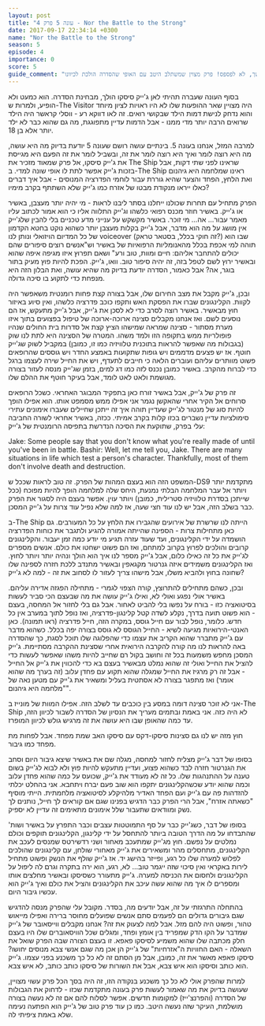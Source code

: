 ```yaml
---
layout: post
title: "עונה 5 פרק 4 - Nor the Battle to the Strong"
date: 2017-09-17 22:34:14 +0300
name: "Nor the Battle to the Strong"
season: 5
episode: 4
importance: 0
score: 5
guide_comment: "למרות שאין לו חשיבות בהמשך, לא לפספס! פרק מצוין שמשתלב היטב עם האופי שהסדרה הולכת לכיוונו"
---
```

בסוף העונה שעברה תהיתי לאן ג'ייק סיסקו הולך, מבחינת הסדרה. הוא כמעט ולא הופיע, ולמרות ש-The Visitor היה מצויין שאר ההופעות שלו לא היו ראויות לציון מיוחד והוא נדחק לנישת דמות הילד שבקושי רואים. זה לאו דווקא רע - ווסלי קראשר היה הילד שרואים הרבה יותר מדי ממנו - אבל הדמות עדיין מתפוגגת, מה גם שהוא כבר לא ילד יותר אלא בן 18.

למרבה המזל, אנחנו בעונה 5. בינתיים עושה רושם שעונה 5 יודעת בדיוק מה היא עושה, מה היא רוצה לומר ואיך היא רוצה לומר את זה, ובשביל לומר את זה הפעם היא מגייסת את ג'ייק סיסקו, אל פרק שמאוד מזכיר את The Ship שראינו לפני שתי דקות, אבל בזכות ג'ייק אפשר לתת לו אופי שונה למדי. ב-The Ship ראינו שמלחמה היא גיהנום ואת הלחץ, הפחד והצער שהיא גוררת עבור לוחמי הפדרציה המנוסים - אבל איך דברים כאלו ייראו מנקודת מבטו של אזרח כמו ג'ייק שלא השתתף בקרב מימיו?

הפרק מתחיל עם תחרות שכולנו ייחלנו בסתר ליבנו לראות - מי יהיה יותר מעצבן, באשיר או ג'ייק. באשיר חוזר מכנס רפואי כלשהו וג'ייק התלווה אליו כי הוא אמור לכתוב עליו מאמר עבור... אה... מי זוכר. באשיר מקשקש על ענייני מדע טכניים בלי להבין שלג'ייק אין מושג על מה הוא מדבר, אבל ג'ייק בקלות מעצבן יותר כשהוא נוקט בחטא הקדמון של כל המדיום הויזואלי ונותן לנו voiceover (זה חוקי בכלל, בסטאר טראק?) שבו הוא תוהה למי אכפת בכלל מהאנומליות הרפואיות של באשיר וש"אנשים רוצים סיפורים שהם יכולים להתחבר אליהם: חיים ומוות, טוב ורע" ושאם תפרוץ איזו מגיפה איפה שהוא ובאשיר ירוץ לשם לטפל בזה, זה יהיה סיפור טוב. וואו, ג'ייק. הפכת להיות פוץ מעיק בתור בוגר, אה? אבל כאמור, הסדרה יודעת בדיוק מה שהיא עושה, ואת הבלון הזה היא מנפחת כדי לתקוע בו סיכה גדולה.

ובכן, ג'ייק מקבל את מצב החירום שלו, אבל בצורה קצת פחות רומנטית משאפשר היה לקוות. הקלינגונים שברו את הפסקת האש ותקפו כוכב פדרציה כלשהו, ואין סיוע באיזור חוץ מבאשיר. באשיר רוצה לסרב כדי לא לסכן את ג'ייק, אבל ג'ייק מתעקש, אז הם נוסעים לשם. ואז אנחנו מקבלים סצינה ארוכה-ארוכה של טיפול בפצועים בתוך איזו מערת מסתור - סצינה שמראה שמישהו הציץ קצת אל סדרות בית החולים שנהיו פופולריות ממש בתקופה הזו ולמד משהו. המטרה של הסצינה היא לתת לנו שוק (בגבולות מה שאפשר להראות בתוכנית טלוויזיה כמו זו, כמובן) במקביל לשוק שג'ייק חוטף. אז יש פצעים מדממים ויש גופות שתקועות באמצע החדר ויש גוססים שהרופאים פשוט מוותרים עליהם ועוברים הלאה כי חייבים לתעדף, ויש את החייל שירה לעצמו ברגל כדי לברוח מהקרב. באשיר כמובן נכנס לזה כמו דג למים, בזמן שג'ייק מנסה לעזור בצורה מגושמת ולאט לאט לומד, אבל בעיקר חוטף את ההלם שלו.

זה פרק של ג'ייק, אבל באשיר זורח כאן בתפקיד המבוגר האחראי. כשכל הרופאים סרוחים אל הקיר אחרי שהאקשן נגמר אני אפילו ממש מסמפט אותו. הוא אפילו הופך להיות סוג של מנטור לג'ייק שעדיין תוהה איך זה ייתכן שחיילים שעברו אימונים עתירי סימולציות עדיין נשברים בכזו קלות בקרב אמיתי. ככזה, באשיר אחראי לשורה החביבה עלי בפרק, שתוקעת את הסיכה הנדרשת בתפיסה הרומנטית של ג'ייק:

Jake: Some people say that you don't know what you're really made of until you've been in battle.
Bashir: Well, let me tell you, Jake. There are many situations in life which test a person's character. Thankfully, most of them don't involve death and destruction.

המשפט הזה הוא בעצם המהות של הפרק. זה טוב לראות שככל ש-DS9 מתקדמת יותר ויותר אל עבר המלחמה הבלתי נמנעת, היחס שלה למלחמה הופך להיות מפוכח (ככל שייתכן בסדרת טלוויזיה סטרילית, כמובן) ויותר עוין. אפשר בעצם היה לסגור את הפרק כבר בשלב הזה, אבל יש לנו עוד חצי שעה, אז למה שלא נפיל עוד צרות על ג'ייק המסכן.

ב-The Ship הייתה לנו שרשרת של אירועים שהגבירו את הלחץ על כל המעורבים. גם כאן מתחילות צרות - הספינה שהייתה אמורה להגיע ולתגבר את כוחות הפדרציה הושמדה על ידי הקלינגונים, ועד שעוד עזרה תגיע מי יודע כמה זמן יעבור. והקלינגונים קרובים והולכים לפרוץ בקרוב למתחם, ואז הם פשוט ישחטו את כולם. אנשים מספרים לג'ייק את כל זה כאילו כלום, אבל ג'ייק מספר לנו איך הוא הולך ונהיה יותר ויותר לחוץ. ואז הקלינגונים משמידים איזה גנרטור מקגאפין ובאשיר מתנדב ללכת חזרה לספינה שלו שחונה בחוץ ולהביא משלו, אבל מישהו צריך לעזור לו לסחוב את זה - למה לא ג'ייק?

ובכן, כשהם מתחילים להתרוצץ, קורה הצפוי לגמרי - מתחילה הפגזה אדירה עליהם. באשיר אולי נפגע ואולי לא, ואילו ג'ייק עושה את מה שבעצם הכי סביר לעשות בסיטואציה כזו - בורח על נפשו בלי להביט לאחור. אבל גם בלי לחזור אל המחסה, בעצם - הוא פשוט תועה בדרך, נקלע לשדה קטל קלינגון-פדרציה, ואז נופל לתוך במערב אין כל חדש. כלומר, נופל לבור עם חייל גוסס, במקרה הזה, חייל פדרציה (ראו תמונה). כאן האנטי-הירואיות מגיעה לשיא - החייל הגוסס לא גוסס בצורה יפה בכלל. כשהוא מדבר עם ג'ייק מתברר שהוא הקריב את עצמו כדי שהפלוגה שלו תוכל לסגת, כך שהסדרה באה להראות לנו מה קורה להקרבה הירואית אחרי שסצינת ההקרבה מסתיימת. ג'ייק המסכן מחפש משמעות בכל זה וחושב בקול רם שחייב להיות משהו שאפשר לעשות כדי להציל את החייל ואולי זה שהוא נמלט מבאשיר בעצם בא כדי להכווין את ג'ייק אל החייל - אבל זה רק מרגיז את החייל שמגלה שהוא תקוע עם פחדן עלוב (זה בערך מה שהוא אומר) ואז מתפגר בצורה לא אסתטית בעליל ומשאיר את ג'ייק עם מטען נאה של "מלחמה היא גיהנום".

אני לא זוכר סצינה דומה במסע בין כוכבים עד לשלב הזה. אפילו המוות של מונייז ב-The Ship לא היה כזה. אני באמת ובתמים מעריך את הנסיון של הסדרה לשבור לכיוון הזה, עד כמה שהאופן שבו היא עושה את זה מרגיש גולש לכיוון המופרז.

חוץ מזה יש לנו גם סצינות סיסקו-דקס עם סיסקו האב שמת מפחד. אבל לפחות מת מפחד כמו גיבור.

בסופו של דבר ג'ייק מצליח לחזור למחסה, מגלה שם את באשיר שיצא גיבור היום וסחב את הגנרטור חזרה לבד כשהוא פצוע, ועדיין מתעקש להיות פוץ ולא לבוא לג'ייק בשום טענה על ההתנהגות שלו. כל זה לא מעודד את ג'ייק, שכועס על כמה שהוא פחדן עלוב וכמה שהוא יודע שכשהקלינגונים יתקפו הוא שוב פעם יברח ויתחבא. אני בהחלט יכלתי להזדהות פה עם ג'ייק ועם הפחד האדיר מלהיקלע לסיטואציה מלחמתית. הייתי מוסיף "כשאתה אזרח", אבל הרי הפרק כבר הדגיש בפנינו שגם אם קוראים לך חייל, נותנים לך נשק ומוודאים שתעבור שלל אימונים מתאימים זה עדיין לא יספיק.

בסופו של דבר, כשג'ייק כבר על סף התמוטטות עצבים וכבר התפרץ על באשיר ושות' שהתבדחו על מה הדרך הטובה ביותר להתחסל על ידי קלינגון, הקלינגונים תוקפים וכולם נמלטים על נפשם. חוץ מג'ייק שמתעכב מאחור ושני רדשירטס שמנסים לעכב את הקלינגונים, מתחסלים מהר ומשאירים את ג'ייק מאחורי שולחן, עם קלינגונים שהולכים לפלוש למערה שלו כל רגע, ופייזר בהישג יד. אז ג'ייק שולף את הנשק ופשוט מתחיל לירות באקראי ואין סיכוי שזה ייגמר טוב... לא, רגע, הוא ירה בתקרה וגרם לה ליפול על הקלינגונים ולחסום את הכניסה למערה. ג'ייק מתעורר כשסיסקו ובאשיר מחלצים אותו ומספרים לו איך מה שהוא עשה עיכב את הקלינגונים והציל את כולם ואיך ג'ייק הוא עכשיו גיבור היום.

בהתחלה התרגזתי על זה, אבל יודעים מה, בסדר. מקובל עלי שהפרק מנסה להדגיש שגם גיבורים גדולים הם לפעמים סתם אנשים שפועלים מחוסר ברירה ואפילו מייאוש טהור, ופשוט היה להם מזל. אבל למה לצעוק את זה? אנחנו מקבלים ווייסאובר של ג'ייק שמדבר על הקו הדק שמפריד בין אומץ ופחד, ומגלים שכל הוויסאוברים שלו היו בעצם חלק מכתבה שלו שהוא משמיע לסיסקו פאפא. זו בעצם הצורה שבה הפרק שואל את השאלה - האם החוויות ה"אזרחיות" של ג'ייק הן אכן מה שגם אנשי צבא מנוסים יחושו? סיסקו פאפא מאשר את זה, כמובן, אבל מן הסתם זה לא כל כך משכנע בפני עצמו. ג'ייק הוא כותב וסיסקו הוא איש צבא, אבל את השורות של סיסקו כותב כותב, לא איש צבא.

למרות שהפרק אולי לא כל כך משכנע בנקודה הזו, זה היה בסך הכל פרק עשוי מצויין, שעושה בדיוק את מה שאמור לעשות פרק בעונה מתקדמת שכזו - לדחוק את הגבולות של הסדרה (והפרנצ'ייז) למקומות חדשים. אפשר לסלוח להם אם זה לא נעשה בצורה מושלמת, העיקר שזה נעשה היטב. כמו כן עוד פרק טוב של ג'ייק הוא הפתעה נעימה שלא באמת ציפיתי לה.
